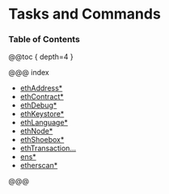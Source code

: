 # Tasks and Commands

### Table of Contents

@@toc { depth=4 }

@@@ index

* [ethAddress*](eth/address/index.md)
* [ethContract*](eth/contract/index.md)
* [ethDebug*](eth/debug/index.md)
* [ethKeystore*](eth/keystore/index.md)
* [ethLanguage*](eth/language/index.md)
* [ethNode*](eth/node/index.md)
* [ethShoebox*](eth/shoebox/index.md)
* [ethTransaction...](eth/transaction/index.md)
* [ens*](ens.md)
* [etherscan*](etherscan.md)

@@@

